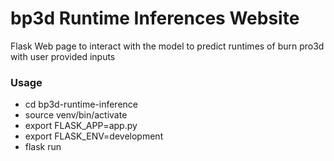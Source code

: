# bp3d Runtime Inferences Website
Flask Web page to interact with the model to predict runtimes of burn pro3d with user provided inputs


### Usage 
- cd bp3d-runtime-inference
- source venv/bin/activate
- export FLASK_APP=app.py
- export FLASK_ENV=development
- flask run